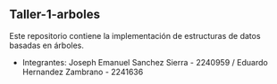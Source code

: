 ## Taller-1-arboles
Este repositorio contiene la implementación de estructuras de datos basadas en árboles.

- Integrantes:
Joseph Emanuel Sanchez Sierra - 2240959 / Eduardo Hernandez Zambrano - 2241636
